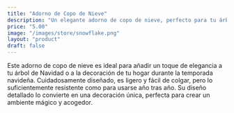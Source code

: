 ```yaml
---
title: "Adorno de Copo de Nieve"
description: "Un elegante adorno de copo de nieve, perfecto para tu árbol de Navidad."
price: "5.00"
image: "/images/store/snowflake.png"
layout: "product"
draft: false
---
```

Este adorno de copo de nieve es ideal para añadir un toque de elegancia a tu árbol de Navidad o a la decoración de tu hogar durante la temporada navideña. Cuidadosamente diseñado, es ligero y fácil de colgar, pero lo suficientemente resistente como para usarse año tras año. Su diseño detallado lo convierte en una decoración única, perfecta para crear un ambiente mágico y acogedor.
